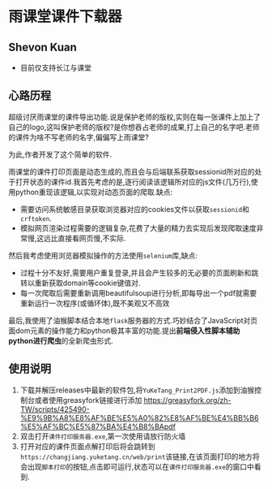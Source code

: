 # 雨课堂课件下载器
Shevon Kuan
----
- 目前仅支持长江与课堂
## 心路历程

超级讨厌雨课堂的课件导出功能.说是保护老师的版权,实则在每一张课件上加上了自己的logo,这叫保护老师的版权?是你想吞占老师的成果,打上自己的名字吧.老师的课件为啥不写老师的名字,偏偏写上雨课堂?

为此,作者开发了这个简单的软件.

雨课堂的课件打印页面是动态生成的,而且会与后端联系获取sessionid所对应的处于打开状态的课件id.我首先考虑的是,逐行阅读该逻辑所对应的js文件(几万行),使用python重现该逻辑,以实现对动态页面的爬取.缺点:
- 需要访问系统敏感目录获取浏览器对应的cookies文件以获取`sessionid`和`crftoken`.
- 模拟网页渲染过程需要的逻辑复杂,花费了大量的精力去实现后发现爬取速度非常慢,这远比直接看网页慢,不实际.

然后我考虑使用浏览器模拟操作的方法使用`selenium`库,缺点:
- 过程十分不友好,需要用户重复登录,并且会产生较多的无必要的页面刷新和跳转以重新获取domain等cookie键值对.
- 每一次爬取后需要重新调用beautifulsoup进行分析,即每导出一个pdf就需要重新运行一次程序(或循环体),既不美观又不高效

最后,我使用了油猴脚本结合本地`flask`服务器的方式.巧妙结合了JavaScript对页面dom元素的操作能力和python极其丰富的功能.提出**前端侵入性脚本辅助python进行爬虫**的全新爬虫形式.

## 使用说明

1. 下载并解压releases中最新的软件包,将`YuKeTang_Print2PDF.js`添加到油猴控制台或者使用greasyfork链接进行添加
<https://greasyfork.org/zh-TW/scripts/425490-%E9%9B%A8%E8%AF%BE%E5%A0%82%E8%AF%BE%E4%BB%B6%E5%AF%BC%E5%87%BA%E4%B8%BApdf>
2. 双击打开`课件打印服务器.exe`,第一次使用请放行防火墙
3. 打开对应的课件页面点解打印后将会跳转到`https://changjiang.yuketang.cn/web/print`该链接,在该页面打印的地方将会出现`脚本打印`的按钮,点击即可运行,状态可以在`课件打印服务器.exe`的窗口中看到.
